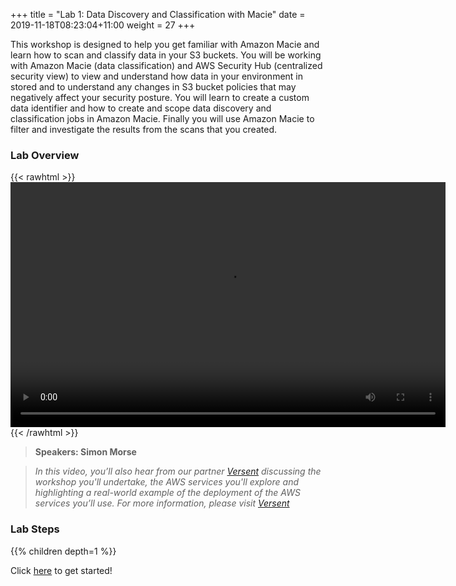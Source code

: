 +++
title = "Lab 1: Data Discovery and Classification with Macie"
date = 2019-11-18T08:23:04+11:00
weight = 27
+++

This workshop is designed to help you get familiar with Amazon Macie and learn how to scan and classify data in your S3 buckets.  You will be working with Amazon Macie (data classification) and AWS Security Hub (centralized security view) to view and understand how data in your environment in stored and to understand any changes in S3 bucket policies that may negatively affect your security posture.  You will learn to create a custom data identifier and how to create and scope data discovery and classification jobs in Amazon Macie.  Finally you will use Amazon Macie to filter and investigate the results from the scans that you created.

### Lab Overview

{{< rawhtml >}}
<video width="696" height="392" controls>
  <source src="https://apj-security-workshop.s3-ap-southeast-2.amazonaws.com/q4/lab1-intro-versent.mp4" type="video/mp4">
  Your browser doesn't support video.
</video>
{{< /rawhtml >}}

>  **Speakers: Simon Morse** 

>  *In this video, you’ll also hear from our partner [Versent](https://a.mzn.cloud/jam-versent) discussing the workshop you'll undertake, the AWS services you'll explore and highlighting a real-world example of the deployment of the AWS services you’ll use. For more information, please visit [Versent](https://a.mzn.cloud/jam-versent)*

### Lab Steps
{{% children depth=1 %}}

Click [here](../module1/setup) to get started!